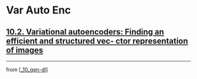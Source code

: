 # Var Auto Enc

## [**10.2.** Variational autoencoders: Finding an efficient and structured vec- ctor representation of images](https://livebook.manning.com/book/deep-learning-with-javascript/chapter-10/70)

---
from [[_10_gen-dl]]

[//begin]: # "Autogenerated link references for markdown compatibility"
[_10_gen-dl]: ../_10_gen-dl.md "Generative DL"
[//end]: # "Autogenerated link references"
